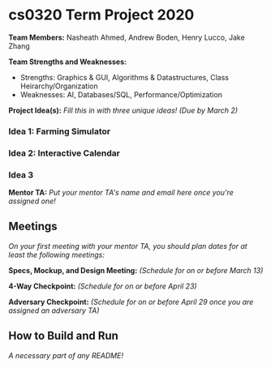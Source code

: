 # cs0320 Term Project 2020

**Team Members:** Nasheath Ahmed, Andrew Boden, Henry Lucco, Jake Zhang

**Team Strengths and Weaknesses:** 
- Strengths: Graphics & GUI, Algorithms & Datastructures, Class Heirarchy/Organization
- Weaknesses: AI, Databases/SQL, Performance/Optimization

**Project Idea(s):** _Fill this in with three unique ideas! (Due by March 2)_
### Idea 1: Farming Simulator

### Idea 2: Interactive Calendar

### Idea 3

**Mentor TA:** _Put your mentor TA's name and email here once you're assigned one!_

## Meetings
_On your first meeting with your mentor TA, you should plan dates for at least the following meetings:_

**Specs, Mockup, and Design Meeting:** _(Schedule for on or before March 13)_

**4-Way Checkpoint:** _(Schedule for on or before April 23)_

**Adversary Checkpoint:** _(Schedule for on or before April 29 once you are assigned an adversary TA)_

## How to Build and Run
_A necessary part of any README!_
